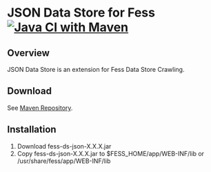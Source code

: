 JSON Data Store for Fess
[![Java CI with Maven](https://github.com/codelibs/fess-ds-json/actions/workflows/maven.yml/badge.svg)](https://github.com/codelibs/fess-ds-json/actions/workflows/maven.yml)
==========================

## Overview

JSON Data Store is an extension for Fess Data Store Crawling.

## Download

See [Maven Repository](https://repo1.maven.org/maven2/org/codelibs/fess/fess-ds-json/).

## Installation

1. Download fess-ds-json-X.X.X.jar
2. Copy fess-ds-json-X.X.X.jar to $FESS\_HOME/app/WEB-INF/lib or /usr/share/fess/app/WEB-INF/lib

